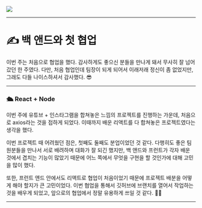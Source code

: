 ![](<https://images.velog.io/images/dawonella0411/post/2c450e20-8f98-4bf5-ac16-4118e4d2085a/%E1%84%8C%E1%85%A6%E1%84%86%E1%85%A9%E1%86%A8%E1%84%8B%E1%85%B3%E1%86%AF%20%E1%84%8B%E1%85%B5%E1%86%B8%E1%84%85%E1%85%A7%E1%86%A8%E1%84%92%E1%85%A2%E1%84%8C%E1%85%AE%E1%84%89%E1%85%A6%E1%84%8B%E1%85%AD_-001%20(1).png>)

---

# ✍️ 백 앤드와 첫 협업

이번 주는 처음으로 협업을 했다. 감사하게도 좋으신 분들을 만나게 돼서 무사히 잘 넘어갔던 한 주였다. 다만, 처음 협업인데 팀장이 되게 되어서 이래저래 정신이 좀 없었지만, 그래도 다들 나이스하셔서 감사했다. 😎

---

### 🛳 React + Node

이번 주에 유튜브 + 인스타그램을 합쳐놓은 느낌의 프로젝트를 진행하는 가운데, 처음으로 axios라는 것을 접하게 되었다. 이때까지 배운 리액트를 다 합쳐놓은 프로젝트였다는 생각을 했다.

이번 프로젝트 때 어려웠던 점은, 첫째도 둘째도 분업이었던 것 같다. 다행히도 좋은 팀원분들을 만나서 서로 배려하며 대화가 잘 되긴 했지만, 백 앤드와 프런트가 각자 배운 것에서 겹치는 기능이 많았기 때문에 어느 쪽에서 무엇을 구현을 할 것인가에 대해 고민을 많이 했다.

또한, 프런트 앤드 안에서도 리액트로 협업이 처음이었기 때문에 프로젝트 배분을 어떻게 해야 할지가 큰 고민이었다. 이번 협업을 통해서 깃허브에 브랜치를 열어서 작업하는 것을 배우게 되었고, 앞으로의 협업에서 정말 유용하게 쓰일 것 같다. 🤙🏻

---

